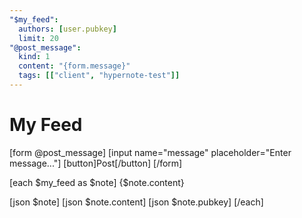 ```yaml
---
"$my_feed":
  authors: [user.pubkey]
  limit: 20
"@post_message":
  kind: 1
  content: "{form.message}"
  tags: [["client", "hypernote-test"]] 
---
```


# My Feed

[form @post_message]
  [input name="message" placeholder="Enter message..."]
  [button]Post[/button]
[/form]

[each $my_feed as $note]
{$note.content}

[json $note]
[json $note.content]
[json $note.pubkey]
[/each] 